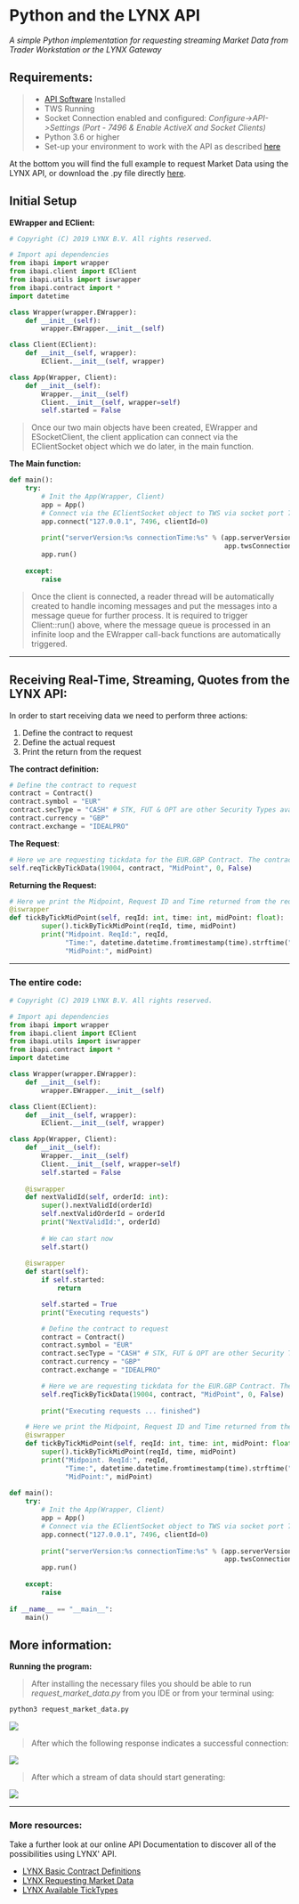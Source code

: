 # Python and the LYNX API

*A simple Python implementation for requesting streaming Market Data from Trader Workstation or the LYNX Gateway*

## Requirements:

> - [API Software](https://lynxbroker.github.io/#/API_versions) Installed
>- TWS Running
> - Socket Connection enabled and configured: *Configure->API->Settings* *(Port - 7496 & Enable ActiveX and Socket Clients)*
> - Python 3.6 or higher
> - Set-up your environment to work with the API as described [here](https://github.com/lynxbroker/API-examples/blob/master/Python/README.md)
> 


At the bottom you will find the full example to request Market Data using the LYNX API, or download the .py file directly [here](https://github.com/lynxbroker/API-examples/blob/master/Python/request_market_data/request_market_data.py). 

## Initial Setup

**EWrapper and EClient:**

```python
# Copyright (C) 2019 LYNX B.V. All rights reserved.

# Import api dependencies
from ibapi import wrapper
from ibapi.client import EClient
from ibapi.utils import iswrapper
from ibapi.contract import *
import datetime

class Wrapper(wrapper.EWrapper):
    def __init__(self):
        wrapper.EWrapper.__init__(self)

class Client(EClient):
    def __init__(self, wrapper):
        EClient.__init__(self, wrapper)

class App(Wrapper, Client):
    def __init__(self):
        Wrapper.__init__(self)
        Client.__init__(self, wrapper=self)
        self.started = False
```

> Once our two main objects have been created, EWrapper and ESocketClient, the client application can connect via the EClientSocket object which we do later, in the main function. 

**The Main function:**

```python
def main():
    try:
        # Init the App(Wrapper, Client)
        app = App()
        # Connect via the EClientSocket object to TWS via socket port 7496
        app.connect("127.0.0.1", 7496, clientId=0)
        
        print("serverVersion:%s connectionTime:%s" % (app.serverVersion(),
                                                      app.twsConnectionTime()))
        app.run()
        
    except:
        raise
```

> Once the client is connected, a reader thread will be automatically created to handle incoming messages and put the messages into a message queue for further process. It is required to trigger Client::run() above, where the message queue is processed in an infinite loop and the EWrapper call-back functions are automatically triggered.

---

## Receiving Real-Time, Streaming, Quotes from the LYNX API:

In order to start receiving data we need to perform three actions:

1. Define the contract to request
2. Define the actual request
3. Print the return from the request

**The contract definition:**

```python
# Define the contract to request
contract = Contract()
contract.symbol = "EUR"
contract.secType = "CASH" # STK, FUT & OPT are other Security Types available
contract.currency = "GBP"
contract.exchange = "IDEALPRO"
```

**The Request**:

```python
# Here we are requesting tickdata for the EUR.GBP Contract. The contract's specification is defined above
self.reqTickByTickData(19004, contract, "MidPoint", 0, False)
```

**Returning the Request:**

```python
# Here we print the Midpoint, Request ID and Time returned from the request
@iswrapper
def tickByTickMidPoint(self, reqId: int, time: int, midPoint: float):
        super().tickByTickMidPoint(reqId, time, midPoint)
        print("Midpoint. ReqId:", reqId,
              "Time:", datetime.datetime.fromtimestamp(time).strftime("%Y%m%d %H:%M:%S"),
              "MidPoint:", midPoint)   
```



---

### The entire code:


```python
# Copyright (C) 2019 LYNX B.V. All rights reserved.

# Import api dependencies
from ibapi import wrapper
from ibapi.client import EClient
from ibapi.utils import iswrapper
from ibapi.contract import *
import datetime

class Wrapper(wrapper.EWrapper):
    def __init__(self):
        wrapper.EWrapper.__init__(self)

class Client(EClient):
    def __init__(self, wrapper):
        EClient.__init__(self, wrapper)

class App(Wrapper, Client):
    def __init__(self):
        Wrapper.__init__(self)
        Client.__init__(self, wrapper=self)
        self.started = False
        
    @iswrapper
    def nextValidId(self, orderId: int):
        super().nextValidId(orderId)
        self.nextValidOrderId = orderId
        print("NextValidId:", orderId)
    
        # We can start now
        self.start()
 
    @iswrapper
    def start(self):
        if self.started:
            return

        self.started = True
        print("Executing requests")

        # Define the contract to request
        contract = Contract()
        contract.symbol = "EUR"
        contract.secType = "CASH" # STK, FUT & OPT are other Security Types available
        contract.currency = "GBP"
        contract.exchange = "IDEALPRO"

        # Here we are requesting tickdata for the EUR.GBP Contract. The contract's specification is defined above
        self.reqTickByTickData(19004, contract, "MidPoint", 0, False)
            
        print("Executing requests ... finished")

    # Here we print the Midpoint, Request ID and Time returned from the request
    @iswrapper
    def tickByTickMidPoint(self, reqId: int, time: int, midPoint: float):
        super().tickByTickMidPoint(reqId, time, midPoint)
        print("Midpoint. ReqId:", reqId,
              "Time:", datetime.datetime.fromtimestamp(time).strftime("%Y%m%d %H:%M:%S"),
              "MidPoint:", midPoint)     
        
def main():
    try:
        # Init the App(Wrapper, Client)
        app = App()
        # Connect via the EClientSocket object to TWS via socket port 7496
        app.connect("127.0.0.1", 7496, clientId=0)
        
        print("serverVersion:%s connectionTime:%s" % (app.serverVersion(),
                                                      app.twsConnectionTime()))
        app.run()
        
    except:
        raise
        
if __name__ == "__main__":
    main()


```



## More information:

**Running the program:**


> After installing the necessary files you should be able to run *request_market_data.py* from you IDE or from your terminal using:

```bash
python3 request_market_data.py
```

![](images/run_from_terminal2.png)

> After which the following response indicates a successful connection:

![](images/response_console_1.png)



> After which a stream of data should start generating:

![](images/response_console_2.png)

---

### More resources:

Take a further look at our online API Documentation to discover all of the possibilities using LYNX' API.

- [LYNX Basic Contract Definitions](https://lynxbroker.github.io/#/BasicContracts.md)
- [LYNX Requesting Market Data](https://lynxbroker.github.io/#/TopMarketData.md)
- [LYNX Available TickTypes](https://lynxbroker.github.io/#/TickTypes.md)
